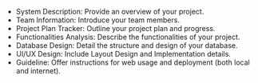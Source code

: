 -   System Description: Provide an overview of your project.
-   Team Information: Introduce your team members.
-   Project Plan Tracker: Outline your project plan and progress.
-   Functionalities Analysis: Describe the functionalities of your project.
-   Database Design: Detail the structure and design of your database.
-   UI/UX Design: Include Layout Design and Implementation details.
-   Guideline: Offer instructions for web usage and deployment (both local and internet).
